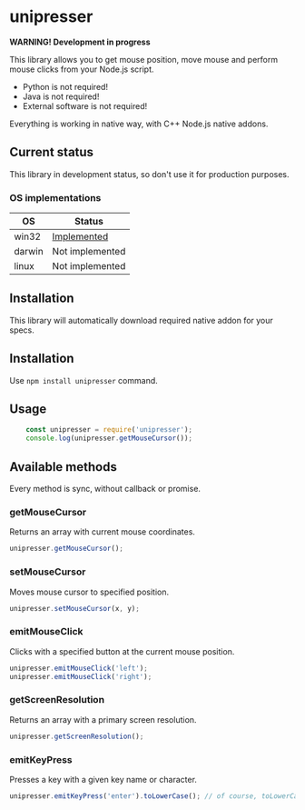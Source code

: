 # unipresser

**WARNING! Development in progress**

This library allows you to get mouse position, move mouse and perform mouse clicks from your Node.js script.

* Python is not required!
* Java is not required!
* External software is not required!

Everything is working in native way, with C++ Node.js native addons.

## Current status

This library in development status, so don't use it for production purposes.

### OS implementations

| OS | Status |
| --- | --- |
| win32 | [Implemented](https://github.com/satanch/unipresser-win32) |
| darwin | Not implemented |
| linux | Not implemented |

## Installation

This library will automatically download required native addon for your specs.

## Installation

Use `npm install unipresser` command.

## Usage

```js
    const unipresser = require('unipresser');
    console.log(unipresser.getMouseCursor());
```

## Available methods

Every method is sync, without callback or promise.

### getMouseCursor

Returns an array with current mouse coordinates.

```js
unipresser.getMouseCursor();
```

### setMouseCursor

Moves mouse cursor to specified position.

```js
unipresser.setMouseCursor(x, y);
```

### emitMouseClick

Clicks with a specified button at the current mouse position.

```js
unipresser.emitMouseClick('left');
unipresser.emitMouseClick('right');
```

### getScreenResolution

Returns an array with a primary screen resolution.

```js
unipresser.getScreenResolution();
```

### emitKeyPress

Presses a key with a given key name or character.

```js
unipresser.emitKeyPress('enter').toLowerCase(); // of course, toLowerCase is optional, but key names should be in lower case
```
